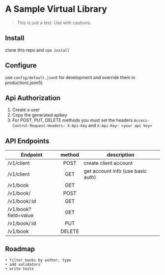 # A Sample Virtual Library

> This is just a test. Use with cautions.

## Install

clone this repo and `npm install`

## Configure

use `config/default.json5` for development and override them in production(.json5)

## Api Authorization

1. Create a user
2. Copy the generated apikey
3. For POST, PUT, DELETE methods you must set the headers `Access-Control-Request-Headers: X-Api-Key` and `X-Api-Key: <your api key>`

## API Endpoints

| Endpoint                     |    method   |  description                       |
|------------------------------|:-----------:|------------------------------------|
| /v1/client                   |    POST     |  create client account             |
| /v1/client                   |    GET      |  get account info (use basic auth) |
| /v1/book                     |    GET      |                                    |
| /v1/book/                    |    POST     |                                    |
| /v1/book/:id                 |    GET      |                                    |
| /v1/book?field=value         |    GET      |                                    |
| /v1/book/:id                 |    PUT      |                                    |
| /v1/book                     |    DELETE   |                                    |


## Roadmap
	• filter books by author, type
	• add validators
	• write tests